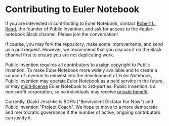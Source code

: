 # Contributing to Euler Notebook

If you are interested in contributing to Euler Notebook, contact [Robert L. Read](mailto:read.robert@gmail.com), the founder of Public Invention, and ask for access to the #euler-notebook Slack channel.
Please join the conversation!

If course, you may fork the repository, make some improvements, and send us a pull request.
However, we recommend that you discuss it on the Slack channel first to ensure you are not duplicating work.

Public Invention requires all contributors to assign copyright to Public Invention.
To make Euler Notebook more widely available and to create a source of revenue to reinvest into the development of Euler Notebook,
Public Invention may operate Euler Notebook as a paid service in the future,
or may [multi-license](https://en.wikipedia.org/wiki/Multi-licensing) Euler Notebook to 3rd-parties.
Public Invention is a non-profit corporation, so no individuals may receive [private benefit](https://boardsource.org/resources/private-benefit-private-inurement-self-dealing/).

Currently, David Jeschke is BDFN ("Benevolent Dictator For Now") and Public Invention "Project Coach".
We hope to move to a more democratic and meritocratic governance if the number of active, ongoing contributors can justify it.
